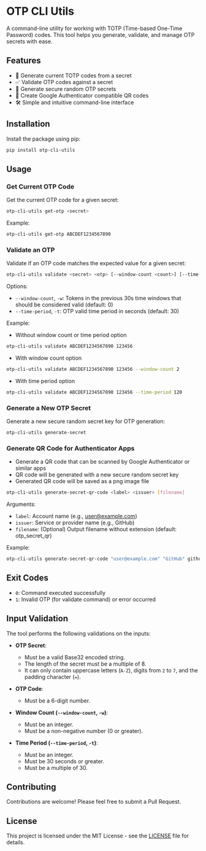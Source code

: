 # OTP CLI Utils

A command-line utility for working with TOTP (Time-based One-Time Password) codes. This tool helps you generate, validate, and manage OTP secrets with ease.

## Features

- 🔑 Generate current TOTP codes from a secret
- ✅ Validate OTP codes against a secret
- 🔄 Generate secure random OTP secrets
- 📱 Create Google Authenticator compatible QR codes
- 🛠️ Simple and intuitive command-line interface

## Installation

Install the package using pip:

```bash
pip install otp-cli-utils
```

## Usage

### Get Current OTP Code

Get the current OTP code for a given secret:

```bash
otp-cli-utils get-otp <secret>
```

Example:
```bash
otp-cli-utils get-otp ABCDEF1234567890
```

### Validate an OTP

Validate if an OTP code matches the expected value for a given secret:

```bash
otp-cli-utils validate <secret> <otp> [--window-count <count>] [--time-period <seconds>]
```

Options:
- `--window-count`, `-w`: Tokens in the previous 30s time windows that should be considered valid (default: 0)
- `--time-period`, `-t`: OTP valid time period in seconds (default: 30)

Example:
- Without window count or time period option
```bash
otp-cli-utils validate ABCDEF1234567890 123456
```

- With window count option
```bash
otp-cli-utils validate ABCDEF1234567890 123456 --window-count 2
```

- With time period option
```bash
otp-cli-utils validate ABCDEF1234567890 123456 --time-period 120
```

### Generate a New OTP Secret

Generate a new secure random secret key for OTP generation:

```bash
otp-cli-utils generate-secret
```

### Generate QR Code for Authenticator Apps

- Generate a QR code that can be scanned by Google Authenticator or similar apps
- QR code will be generated with a new secure random secret key
- Generated QR code will be saved as a png image file

```bash
otp-cli-utils generate-secret-qr-code <label> <issuer> [filename]
```

Arguments:
- `label`: Account name (e.g., user@example.com)
- `issuer`: Service or provider name (e.g., GitHub)
- `filename`: (Optional) Output filename without extension (default: otp_secret_qr)

Example:
```bash
otp-cli-utils generate-secret-qr-code "user@example.com" "GitHub" github_2fa
```

## Exit Codes

- `0`: Command executed successfully
- `1`: Invalid OTP (for validate command) or error occurred

## Input Validation

The tool performs the following validations on the inputs:

- **OTP Secret**:
  - Must be a valid Base32 encoded string.
  - The length of the secret must be a multiple of 8.
  - It can only contain uppercase letters (`A-Z`), digits from `2` to `7`, and the padding character (`=`).

- **OTP Code**:
  - Must be a 6-digit number.

- **Window Count (`--window-count`, `-w`)**:
  - Must be an integer.
  - Must be a non-negative number (0 or greater).

- **Time Period (`--time-period`, `-t`)**:
  - Must be an integer.
  - Must be 30 seconds or greater.
  - Must be a multiple of 30.

## Contributing

Contributions are welcome! Please feel free to submit a Pull Request.

## License

This project is licensed under the MIT License - see the [LICENSE](LICENSE) file for details.
